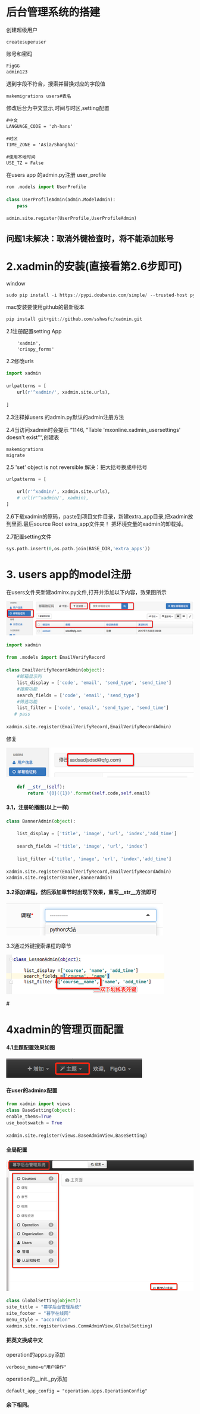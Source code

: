 # 后台管理系统的搭建

创建超级用户

```
createsuperuser
```

账号和密码

```
FigGG
admin123
```

遇到字段不符合，搜索并替换对应的字段值

```
makemigrations users#表名
```

修改后台为中文显示,时间与时区,setting配置

```
#中文
LANGUAGE_CODE = 'zh-hans'

#时区
TIME_ZONE = 'Asia/Shanghai'

#使用本地时间
USE_TZ = False
```

在users app 的admin.py注册 user\_profile

```py
rom .models import UserProfile

class UserProfileAdmin(admin.ModelAdmin):
    pass

admin.site.register(UserProfile,UserProfileAdmin)
```

## 问题1未解决：取消外键检查时，将不能添加账号

# 2.xadmin的安装\(直接看第2.6步即可\)

window

```python
sudo pip install -i https://pypi.doubanio.com/simple/ --trusted-host pypi.doubanio.com xadmin
```

mac安装要使用github的最新版本

```python
pip install git+git://github.com/sshwsfc/xadmin.git
```

2.1注册配置setting App

```
    'xadmin',
    'crispy_forms'
```

2.2修改urls

```py
import xadmin

urlpatterns = [
    url(r'^xadmin/', xadmin.site.urls),

]
```

2.3注释掉users 的admin.py默认的admin注册方法

2.4当访问xadmin时会提示 “1146, "Table 'mxonline.xadmin\_usersettings' doesn't exist"“,创建表

```
makemigrations
migrate
```

2.5  'set' object is not reversible 解决：把大括号换成中括号

```py
urlpatterns = [

    url(r'^xadmin/', xadmin.site.urls),
    # url(r'^xadmin/', xadmin),
]
```

2.6下载xadmin的原码，paste到项目文件目录，新建extra\_app目录,把xadmin放到里面.最后source Root extra\_app文件夹！ 把环境变量的xadmin的卸载掉。

2.7配置setting文件

```py
sys.path.insert(0,os.path.join(BASE_DIR,'extra_apps'))
```

# 3. users app的model注册

在users文件夹新建adminx.py文件,打开并添加以下内容，效果图所示

![](/assets/Snip20170722_4.png)

```py
import xadmin

from .models import EmailVerifyRecord

class EmailVerifyRecordAdmin(object):
    #邮箱显示列
    list_display = ['code', 'email', 'send_type', 'send_time']
    #搜索功能
    search_fields = ['code', 'email', 'send_type']
    #筛选功能
    list_filter = ['code', 'email', 'send_type', 'send_time']
   # pass

xadmin.site.register(EmailVerifyRecord,EmailVerifyRecordAdmin)
```

修复

![](/assets/Snip20170722_2.png)

```py
    def __str__(self):
        return '{0}({1})'.format(self.code,self.email)
```

#### 3.1，注册轮播图\(以上一样\)

```py
class BannerAdmin(object):

    list_display = ['title', 'image', 'url', 'index','add_time']

    search_fields =['title', 'image', 'url', 'index']

    list_filter =['title', 'image', 'url', 'index','add_time']

xadmin.site.register(EmailVerifyRecord,EmailVerifyRecordAdmin)
xadmin.site.register(Banner,BannerAdmin)
```

#### 3.2添加课程，然后添加章节时出现下效果，重写\_\_str\_\_方法即可

![](/assets/import.png)

3.3通过外键搜索课程的章节

![](/assets/import2.png)

\#

# 4xadmin的管理页面配置

#### 4.1主题配置效果如图

![](/assets/import3.png)

#### 在user的adminx配置

```py
from xadmin import views
class BaseSetting(object):
enable_thems=True
use_bootswatch = True

xadmin.site.register(views.BaseAdminView,BaseSetting)
```

#### 全局配置

![](/assets/import4.png)

```py
class GlobalSetting(object):
site_title = "幕学后台管理系统"
site_footer = "暮学在线网"
menu_style = "accordion"
xadmin.site.register(views.CommAdminView,GlobalSetting)
```

#### 把英文换成中文

operation的apps.py添加

```
verbose_name=u"用户操作"
```

operation的\_\_init.\_py添加

```
default_app_config = "operation.apps.OperationConfig"
```

#### 余下相同。



